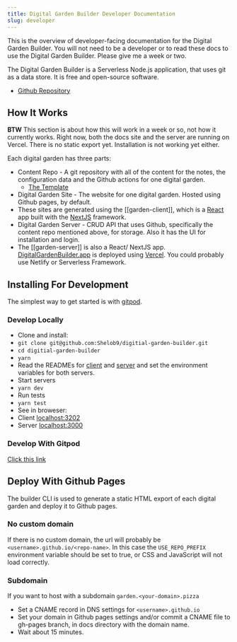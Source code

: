 ```yaml
---
title: Digital Garden Builder Developer Documentation 
slug: developer
---
```

 This is the overview of developer-facing documentation for the Digital Garden Builder. You will not need to be a developer or to read these docs to use the Digital Garden Builder. Please give me a week or two.

The Digital Garden Builder is a Serverless Node.js application, that uses git as a data store. It is free and open-source software. 

- [Github Repository](https://github.com/Shelob9/digitial-garden-builder)


## How It Works
 
 __BTW__ This section is about how this will work in a week or so, not how it currently works. Right now, both the docs site and the server are running on Vercel. There is no static export yet. Installation is not working yet either.
 
 Each digital garden has three parts:
 
 - Content Repo - A git repository with all of the content for the notes, the configuration data and the Github actions for one digital garden.
    - [The Template](https://github.com/Shelob9/garden-builder-content-template)
 - Digital Garden Site - The website for one digital garden. Hosted using Github pages, by default.
  - These sites are generated using the [[garden-client]], which is a [React]() app built with the [NextJS](https://nextjs.org) framework.
 - Digital Garden Server - CRUD API that uses Github, specifically the content repo mentioned above, for storage. Also it has the UI for installation and login.
  - The [[garden-server]] is also a React/ NextJS app. [DigitalGardenBuilder.app](https://DigitalGardenBuilder.app) is deployed using [Vercel](https://vercel.com/). You could probably use Netlify or Serverless Framework.

## Installing For Development

The simplest way to get started is with [gitpod](https://gitpod.io/#https://github.com/Shelob9/digitial-garden-builder).

### Develop Locally

- Clone and install:
 - `git clone git@github.com:Shelob9/digitial-garden-builder.git`
 - `cd digitial-garden-builder`
 - `yarn`
- Read the READMEs for [client](https://github.com/Shelob9/digitial-garden-builder/blob/main/client/README.md) and [server](https://github.com/Shelob9/digitial-garden-builder/blob/main/server/README.md) and set the environment variables for both servers.
- Start servers
 - `yarn dev`
- Run tests
 - `yarn test`
- See in broweser:
 - Client [localhost:3202](https://localhost:3202)
 - Server [localhost:3000](https://localhost:3000)

### Develop With Gitpod

[Click this link](https://gitpod.io/#https://github.com/Shelob9/digitial-garden-builder)

## Deploy With Github Pages

The builder CLI is used to generate a static HTML export of each digital garden and deploy it to Github pages. 

### No custom domain

If there is no custom domain, the url will probably be `<username>.github.io/<repo-name>`. In this case the `USE_REPO_PREFIX` environment variable should be set to true, or CSS and JavaScript will not load correctly.

### Subdomain

If you want to host with a subdomain `garden.<your-domain>.pizza` 

- Set a CNAME record in DNS settings for `<username>.github.io`
- Set your domain in Github pages settings and/or commit a CNAME file to gh-pages branch, in docs directory with the domain name.
- Wait about 15 minutes.
